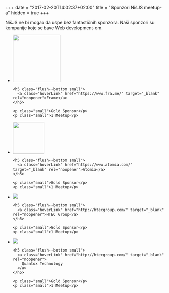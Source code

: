 +++
date = "2017-02-20T14:02:37+02:00"
title = "Sponzori NišJS meetup-a"
hidden = true
+++

NišJS ne bi mogao da uspe bez fantastičnih sponzora. Naši sponzori su kompanije koje se bave Web development-om.

<ul class="sponsors-list">
  <li>
    <div>
      <a href="https://www.fra.me/" target="_blank" rel="noopener">
        <img width="150" src="/images/frame.png">
      </a>
    </div>

    <h5 class="flush--bottom small">
      <a class="hoverLink" href="https://www.fra.me/" target="_blank" rel="noopener">Frame</a>
    </h5>

    <p class="small">Gold Sponsor</p>
    <p class="small">1 Meetup</p>
  </li>

  <li>
    <div>
      <a href="https://www.atomia.com/" target="_blank" rel="noopener">
        <img width="100" src="/images/atomia.png">
      </a>
    </div>

    <h5 class="flush--bottom small">
      <a class="hoverLink" href="https://www.atomia.com/" target="_blank" rel="noopener">Atomia</a>
    </h5>

    <p class="small">Gold Sponsor</p>
    <p class="small">1 Meetup</p>
  </li>
  <li>
    <div>
      <a href="http://htecgroup.com/" target="_blank" rel="noopener">
        <img src="/images/htec.jpeg">
      </a>
    </div>

    <h5 class="flush--bottom small">
      <a class="hoverLink" href="http://htecgroup.com/" target="_blank" rel="noopener">HTEC Group</a>
    </h5>

    <p class="small">Gold Sponsor</p>
    <p class="small">1 Meetup</p>
  </li>
  <li>
    <div>
      <a href="http://quantox.com/" target="_blank" rel="noopener">
        <img src="/images/quantox.jpeg">
      </a>
    </div>

    <h5 class="flush--bottom small">
      <a class="hoverLink" href="http://htecgroup.com/" target="_blank" rel="noopener">
        Quantox Technology
      </a>
    </h5>

    <p class="small">Gold Sponsor</p>
    <p class="small">1 Meetup</p>
  </li>
</ul>